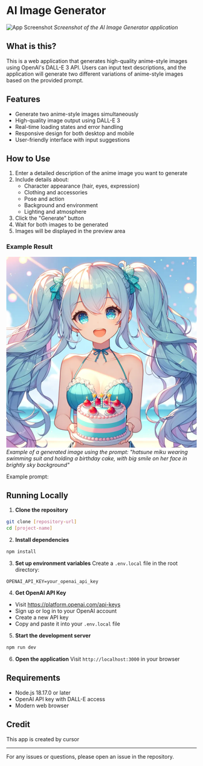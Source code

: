 # AI Image Generator

![App Screenshot](./public/images/screenshot.png)
*Screenshot of the AI Image Generator application*

## What is this?
This is a web application that generates high-quality anime-style images using OpenAI's DALL-E 3 API. Users can input text descriptions, and the application will generate two different variations of anime-style images based on the provided prompt.

## Features
- Generate two anime-style images simultaneously
- High-quality image output using DALL-E 3
- Real-time loading states and error handling
- Responsive design for both desktop and mobile
- User-friendly interface with input suggestions

## How to Use
1. Enter a detailed description of the anime image you want to generate
2. Include details about:
   - Character appearance (hair, eyes, expression)
   - Clothing and accessories
   - Pose and action
   - Background and environment
   - Lighting and atmosphere
3. Click the "Generate" button
4. Wait for both images to be generated
5. Images will be displayed in the preview area

### Example Result
![Example Generated Image](./public/images/example.png)
*Example of a generated image using the prompt: "hatsune miku wearing swimming suit and holding a birthday cake, with big smile on her face in brightly sky background"*

Example prompt:

## Running Locally

1. **Clone the repository**
```bash
git clone [repository-url]
cd [project-name]
```

2. **Install dependencies**
```bash
npm install
```

3. **Set up environment variables**
Create a `.env.local` file in the root directory:
```
OPENAI_API_KEY=your_openai_api_key
```

4. **Get OpenAI API Key**
- Visit https://platform.openai.com/api-keys
- Sign up or log in to your OpenAI account
- Create a new API key
- Copy and paste it into your `.env.local` file

5. **Start the development server**
```bash
npm run dev
```

6. **Open the application**
Visit `http://localhost:3000` in your browser

## Requirements
- Node.js 18.17.0 or later
- OpenAI API key with DALL-E access
- Modern web browser

## Credit
This app is created by cursor

---

For any issues or questions, please open an issue in the repository.